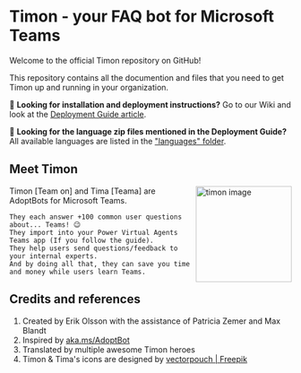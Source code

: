 # Timon - your FAQ bot for Microsoft Teams 

Welcome to the official Timon repository on GitHub!

This repository contains all the documention and files that you need to get Timon up and running in your organization.

📖 **Looking for installation and deployment instructions?** Go to our Wiki and look at the [Deployment Guide article](https://github.com/Erithano/Timon-Your-FAQ-bot-for-Microsoft-Teams/wiki/Deployment-Guide).

💬 **Looking for the language zip files mentioned in the Deployment Guide?** All available languages are listed in the ["languages" folder](https://github.com/Erithano/Timon-Your-FAQ-bot-for-Microsoft-Teams/tree/main/languages).

## Meet Timon
 <img width="171" alt="timon image" align="right" src="https://user-images.githubusercontent.com/73707246/119368353-34723580-bcb3-11eb-95bc-8f1c7d351fbd.png">
 Timon [Team on] and Tima [Teama] are AdoptBots for Microsoft Teams.

    They each answer +100 common user questions about... Teams! 😉
    They import into your Power Virtual Agents Teams app (If you follow the guide).
    They help users send questions/feedback to your internal experts.
    And by doing all that, they can save you time and money while users learn Teams.

## Credits and references

1. Created by Erik Olsson with the assistance of Patricia Zemer and Max Blandt
2. Inspired by [aka.ms/AdoptBot](https://aka.ms/AdoptBot)
4. Translated by multiple awesome Timon heroes
5. Timon & Tima's icons are designed by [vectorpouch |
   Freepik](https://www.freepik.com/vectorpouch)
